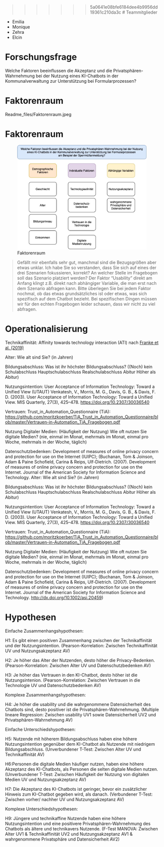 > > > > > > > 5a0641e08bfe6184dee4b9956dd19361c210da3c \# Teammitglieder

-   Emilia
-   Monique
-   Zehra
-   Elcin

# Forschungsfrage

Welche Faktoren beeinflussen die Akzeptanz und die
Privatsphären-Wahrnehmung bei der Nutzung eines KI-Chatbots in der
Kommunalverwaltung zur Unterstützung bei Formularprozessen?

# Faktorenraum

Readme\_files/Faktorenraum.jpeg

# Faktorenraum

<figure>
<img src="images/Faktorenraum.jpeg" alt="Faktorenraum" />
<figcaption aria-hidden="true">Faktorenraum</figcaption>
</figure>

> Gefällt mir ebenfalls sehr gut, manchmal sind die Bezugsgrößen aber
> etwas unklar. Ich habe Sie so verstanden, dass Sie sich auf eines der
> drei Szenarien fokussieren, korrekt? An welcher Stelle im Fragebogen
> soll das Szenario platziert werden? Der Faktor “Usability” direkt am
> Anfang klingt z.B. direkt nach abhängiger Variable, die man erst nach
> dem Szenario abfragen kann. Bitte überlegen Sie bei jedem Faktor
> nochmal, ob das etwas grundsätzliches ist oder etwas, was sich
> spezifisch auf dem Chatbot bezieht. Bei spezifischen Dingen müssen wir
> für den echten Fragebogen leider schauen, dass wir nicht zu viel
> abfragen.

# Operationalisierung

Technikaffinität: Affinity towards technology interaction (ATI) nach
[Franke et
al. (2019)](10.1080/10447318.2018.1456150 "Franke, T., Attig, C., & Wessel, D. (2019). A Personal Resource for Technology Interaction: Development and Validation of the Affinity for Technology Interaction (ATI) Scale. International Journal of Human–Computer Interaction, 35(6), 456-467, DOI: 10.1080/10447318.2018.1456150")

Alter: Wie alt sind Sie? (in Jahren)

Bildungsabschluss: Was ist ihr höchster Bildungsabschluss? ((Noch) kein
Schulabschluss Hauptschulabschluss Realschulabschluss Abitur Höher als
Abitur)

Nutzungsintention: User Acceptance of Information Technology: Toward a
Unified View (UTAUT) Venkatesh, V., Morris, M. G., Davis, G. B., &
Davis, F. D. (2003). User Acceptance of Information Technology: Toward a
Unified View. MIS Quarterly, 27(3), 425–478.
<https://doi.org/10.2307/30036540>

Vertrauen: Trust\_in\_Automation\_Questionnaire (TiA):
<https://github.com/moritzkoerber/TiA_Trust_in_Automation_Questionnaire/blob/master/Vertrauen-in-Automation_TiA_Fragebogen.pdf>

Nutzung Digitaler Medien: (Häufigkeit der Nutzung) Wie oft nutzen Sie
digitale Medien? (nie, einmal im Monat, mehrmals im Monat, einmal pro
Woche, mehrmals in der Woche, täglich)

Datenschutzbedenken: Development of measures of online privacy concern
and protection for use on the Internet (IUIPC); (Buchanan, Tom &
Joinson, Adam & Paine Schofield, Carina & Reips, Ulf-Dietrich. (2007).
Development of measures of online privacy concern and protection for use
on the Internet. Journal of the American Society for Information Science
and Technology. Alter: Wie alt sind Sie? (in Jahren)

Bildungsabschluss: Was ist ihr höchster Bildungsabschluss? ((Noch) kein
Schulabschluss Hauptschulabschluss Realschulabschluss Abitur Höher als
Abitur)

Nutzungsintention: User Acceptance of Information Technology: Toward a
Unified View (UTAUT) Venkatesh, V., Morris, M. G., Davis, G. B., &
Davis, F. D. (2003). User Acceptance of Information Technology: Toward a
Unified View. MIS Quarterly, 27(3), 425–478.
<https://doi.org/10.2307/30036540>

Vertrauen: Trust\_in\_Automation\_Questionnaire (TiA):
<https://github.com/moritzkoerber/TiA_Trust_in_Automation_Questionnaire/blob/master/Vertrauen-in-Automation_TiA_Fragebogen.pdf>

Nutzung Digitaler Medien: (Häufigkeit der Nutzung) Wie oft nutzen Sie
digitale Medien? (nie, einmal im Monat, mehrmals im Monat, einmal pro
Woche, mehrmals in der Woche, täglich)

Datenschutzbedenken: Development of measures of online privacy concern
and protection for use on the Internet (IUIPC); (Buchanan, Tom &
Joinson, Adam & Paine Schofield, Carina & Reips, Ulf-Dietrich. (2007).
Development of measures of online privacy concern and protection for use
on the Internet. Journal of the American Society for Information Science
and Technology. <http://dx.doi.org/10.1002/asi.20459>)

# Hypothesen

Einfache Zusammenhangshypothesen:

H1: Es gibt einen positiven Zusammenhang zwischen der Technikaffinität
und der Nutzungsintention. (Pearson-Korrelation: Zwischen
Technikaffinität UV und Nutzungsakzeptanz AV)

H2: Je höher das Alter der Nutzenden, desto höher die Privacy-Bedenken.
(Pearson-Korrelation: Zwischen Alter UV und Datenschutzbedenken AV)

H3: Je höher das Vertrauen in den KI-Chatbot, desto höher ist die
Nutzungsintenion. (Pearson-Korrelation: Zwischen Vertrauen in die
Technologie UV und Datenschutzbedenken AV)

Komplexe Zusammenhangshypothesen:

H4: Je höher die usability und die wahrgenommene Datensicherheit des
Chatbots sind, desto positiver ist die Privatsphären-Wahrnehmung.
(Multiple lineare Regression: Zwischen usability UV1 sowie
Datensicherheit UV2 und Privatsphären-Wahrnehmung AV)

Einfache Unterschiedshypothesen:

H5: Nutzende mit höherem Bildungsabschluss haben eine höhere
Nutzungsintention gegenüber dem KI-Chatbot als Nutzende mit niedrigem
Bildungsabschluss. (Unverbundener T-Test: Zwischen Alter UV und
Technikaffinität AV)

H6:Personen die digitale Medien häufiger nutzen, haben eine höhere
Akzeptanz des KI-Chatbots, als Personen die selten digitale Medien
nutzen. (Unverbundener T-Test: Zwischen Häufigkeit der Nutzung von
digitalen Medien UV und Nutzungsakzeptanz AV)

H7: Die Akzeptanz des KI-Chatbots ist geringer, bevor ein zusätzlicher
Hinweis zum KI-Chatbot gegeben wird, als danach. (Verbundener T-Test:
Zwischen vorher/ nachher UV und Nutzungsakzeptanz AV)

Komplexe Unterschiedshypothesen:

H9: Jüngere und technikaffine Nutzende haben eine höhere
Nutzungsintention und eine positivere Privatsphären-Wahrnehmung des
Chatbots als ältere und technikavers Nutzende. (F-Test MANOVA: Zwischen
Alter UV1 & Technikaffinität UV2 und Nutzungsakzeptanz AV1 &
wahrgenommene Privatsphäre und Datensicherheit AV2)
